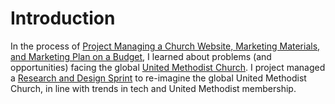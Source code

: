 # Introduction

In the process of [Project Managing a Church Website, Marketing Materials, and Marketing Plan on a Budget](http://katherinemichel.gitbooks.io/church-website-and-marketing-on-a-budget/content/), I learned about problems (and opportunities) facing the global [United Methodist Church](http://www.umc.org). I project managed a [Research and Design Sprint](http://www.gv.com/sprint) to re-imagine the global United Methodist Church, in line with trends in tech and United Methodist membership.
